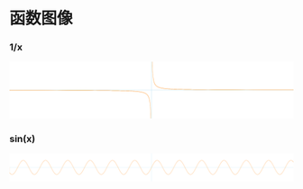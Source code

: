 # 函数图像

### 1/x
![1/x](function%20graphs/1:x.png?raw=true)

### sin(x)
![sin(x)](function%20graphs/sin(x).png?raw=true)
